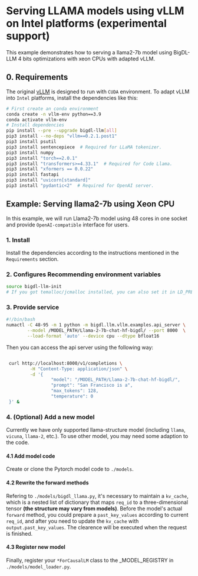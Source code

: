 # Serving LLAMA models using vLLM on Intel platforms (experimental support)

This example demonstrates how to serving a llama2-7b model using BigDL-LLM 4 bits optimizations with xeon CPUs with adapted vLLM.

## 0. Requirements
The original [vLLM](https://github.com/analytics-zoo/vllm) is designed to run with `CUDA` environment. To adapt vLLM into `Intel` platforms, install the dependencies like this:

```bash
# First create an conda environment
conda create -n vllm-env python==3.9
conda activate vllm-env
# Install dependencies
pip install --pre --upgrade bigdl-llm[all]
pip3 install --no-deps "vllm==0.2.1.post1"
pip3 install psutil
pip3 install sentencepiece  # Required for LLaMA tokenizer.
pip3 install numpy
pip3 install "torch==2.0.1"
pip3 install "transformers>=4.33.1"  # Required for Code Llama.
pip3 install "xformers == 0.0.22"
pip3 install fastapi
pip3 install "uvicorn[standard]"
pip3 install "pydantic<2"  # Required for OpenAI server.
```

## Example: Serving llama2-7b using Xeon CPU

In this example, we will run Llama2-7b model using 48 cores in one socket and provide `OpenAI-compatible` interface for users.

### 1. Install

Install the dependencies according to the instructions mentioned in the `Requirements` section.

### 2. Configures Recommending environment variables

```bash
source bigdl-llm-init
# If you got temalloc/jcmalloc installed, you can also set it in LD_PRELOAD
```

### 3. Provide service

```bash
#!/bin/bash
numactl -C 48-95 -m 1 python -m bigdl.llm.vllm.examples.api_server \
        --model /MODEL_PATH/Llama-2-7b-chat-hf-bigdl/ --port 8000  \
        --load-format 'auto' --device cpu --dtype bfloat16
```

Then you can access the api server using the following way:

```bash

 curl http://localhost:8000/v1/completions \
         -H "Content-Type: application/json" \
         -d '{
                 "model": "/MODEL_PATH/Llama-2-7b-chat-hf-bigdl/",
                 "prompt": "San Francisco is a",
                 "max_tokens": 128,
                 "temperature": 0
 }' &

```

### 4. (Optional) Add a new model

Currently we have only supported llama-structure model (including `llama`, `vicuna`, `llama-2`, etc.). To use other model, you may need some adaption to the code.

#### 4.1 Add model code

Create or clone the Pytorch model code to `./models`.

#### 4.2 Rewrite the forward methods

Refering to `./models/bigdl_llama.py`, it's necessary to maintain a `kv_cache`, which is a nested list of dictionary that maps `req_id` to a three-dimensional tensor **(the structure may vary from models)**. Before the model's actual `forward` method, you could prepare a `past_key_values` according to current `req_id`, and after you need to update the `kv_cache` with `output.past_key_values`. The clearence will be executed when the request is finished.

#### 4.3 Register new model

Finally, register your `*ForCausalLM` class to the _MODEL_REGISTRY in `./models/model_loader.py`.